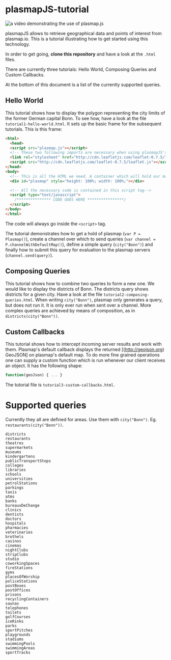 # plasmapJS-tutorial
![a video demonstrating the use of plasmap.js](https://raw.githubusercontent.com/plasmap/plasmapJS-tutorial/master/demo.gif)

plasmapJS allows to retrieve geographical data and points of interest from plasmap.io. This is a tutorial illustrating how to get started using this technology.

In order to get going, **clone this repository** and have a look at the `.html` files.

There are currently three tutorials: Hello World, Composing Queries and Custom Callbacks.

At the bottom of this document is a list of the currently supported queries.

## Hello World

This tutorial shows how to display the polygon representing the city
limits of the former German capital Bonn.
To see how, have a look at the file `tutorial1-hello-world.html`.
It sets up the basic frame for the subsequent tutorials.
This is this frame:

```html
<html>
  <head>
  <script src="plasmap.js"></script>
  <!-- These two following imports are necessary when using plasmapJS's default map, which we are.-->
  <link rel="stylesheet" href="http://cdn.leafletjs.com/leaflet-0.7.5/leaflet.css" />
  <script src="http://cdn.leafletjs.com/leaflet-0.7.5/leaflet.js"></script>
</head>
<body>
  <!-- This is all the HTML we need. A container which will hold our map that spans the entire viewport-->
  <div id="plasmap" style="height: 100%; width: 100%;"></div>

  <!-- All the necessary code is contained in this script tag-->
  <script type="text/javascript">
    /*************** CODE GOES HERE ****************/
  </script>
</body>
</html>
```
The code will always go inside the `<script>` tag.

The tutorial demonstrates how to get a hold of plasmap (`var P = Plasmap()`), create a channel over which to send queries (`var channel = P.channelWithDefaultMap()`), define a simple query (`city("Bonn")`) and finally how to submit this query for evaluation to the plasmap servers (`channel.send(query)`).


## Composing Queries

This tutorial shows how to combine two queries to form a new one.
We would like to display the districts of Bonn.
The districts query shows districts for a given city.
Have a look at the file `tutorial2-composing-queries.html`.
When writing `city("Bonn")`, plasmap only generates a query, but does
not run it. It is only ever run when sent over a channel.
More complex queries are achieved by means of composition, as in
`districts(city("Bonn"))`.

## Custom Callbacks

This tutorial shows how to intercept incoming server results and work
with them.
Plasmap's default callback displays the returned [(http://geojson.org)
GeoJSON] on plasmap's default map.
To do more fine grained operations one can supply a custom function
which is run whenever our client receives an object.
It has the following shape:
```javascript
function(geoJson) { ... }
```
The tutorial file is `tutorial3-custom-callbacks.html`.


# Supported queries
Currently they all are defined for areas. 
Use them with `city("Bonn")`. Eg.
`restaurants(city("Bonn"))`.

```
districts           
restaurants         
theatres            
supermarkets        
museums             
kindergartens       
publicTransportStops
colleges            
libraries           
schools             
universities        
petrolStations      
parkings            
taxis               
atms                
banks               
bureauxDeChange     
clinics             
dentists            
doctors             
hospitals           
pharmacies          
veterinaries        
brothels            
casinos             
cinemas             
nightClubs          
stripClubs          
studio              
coworkingSpaces     
fireStations        
gyms                
placesOfWorship     
policeStations      
postBoxes           
postOffices         
prisons             
recyclingContainers 
saunas              
telephones          
toilets             
golfCourses         
iceRinks            
parks               
sportPitches        
playgrounds         
stadiums            
swimmingPools       
swimmingAreas       
sportTracks         
```
